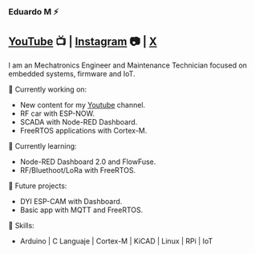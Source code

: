 ### Eduardo M ⚡ 

 ## [YouTube](https://www.youtube.com/channel/UCxg4TXCpaO0D-uDt0ksRbiA) 📺 | [Instagram](https://www.instagram.com/mecatronica.made/) 📷 | [X](twitter.com/lalo_made) 

I am an Mechatronics Engineer and Maintenance Technician focused on embedded systems, firmware and IoT.

🔭 Currently working on:
 - New content for my [Youtube](https://www.youtube.com/channel/UCxg4TXCpaO0D-uDt0ksRbiA) channel.
 - RF car with ESP-NOW.
 - SCADA with Node-RED Dashboard.
 - FreeRTOS applications with Cortex-M.

🌱 Currently learning:
 - Node-RED Dashboard 2.0 and FlowFuse.
 - RF/Bluethoot/LoRa with FreeRTOS.
   
🤔 Future projects:
 - DYI ESP-CAM with Dashboard.
 - Basic app with MQTT and FreeRTOS.

🦾 Skills: 
 - Arduino | C Languaje | Cortex-M | KiCAD | Linux | RPi | IoT 


<!--
**wardok64/wardok64** is a ✨ _special_ ✨ repository because its `README.md` (this file) appears on your GitHub profile.

Here are some ideas to get you started:

- 🔭 I’m currently working on ...
- 🌱 I’m currently learning ...
- 👯 I’m looking to collaborate on ...
- 🤔 I’m looking for help with ...
- 💬 Ask me about ...
- 📫 How to reach me: ...
- 😄 Pronouns: ...
- ⚡ Fun fact: ...
-->

